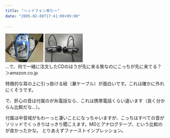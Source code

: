 ```yaml
---
title: "ヘッドフォン来たー"
date: "2005-02-08T17:41:00+09:00"

---
```


<div class="diaryPhoto"><a href="/images/mixi/2005/8361745_246.jpg" data-lightbox="32"><img src="/images/mixi/2005/thumbnail/8361745_246.jpg" alt="" /></a> <a href="/images/mixi/2005/8361745_253.jpg" data-lightbox="32"><img src="/images/mixi/2005/thumbnail/8361745_253.jpg" alt="" /></a></div>
...で、何で一緒に注文したCDのほうが先に来る筈なのにこっちが先に来てる？＞amazon.co.jp

特徴的な耳の上に引っ掛ける紐（兼ケーブル）が面白いです。これは確かに外れにくそうです。

で、肝心の音は付属のが糸電話なら、これは携帯電話くらい違います（良く分からん比較だな...）。

付属は中音域がもわーっと凄いことになっちゃいますが、こっちはすべての音がソリッドでくっきりはっきり聞こえます。MDとアナログテープ、という比較のが良かったかな。
とりあえずファーストインプレッション。
